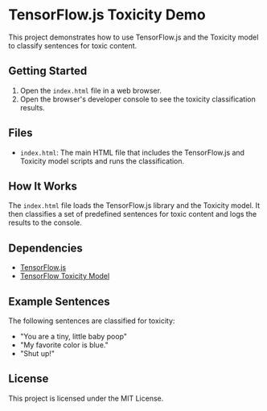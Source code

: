 # TensorFlow.js Toxicity Demo

This project demonstrates how to use TensorFlow.js and the Toxicity model to classify sentences for toxic content.

## Getting Started

1. Open the `index.html` file in a web browser.
2. Open the browser's developer console to see the toxicity classification results.

## Files

- `index.html`: The main HTML file that includes the TensorFlow.js and Toxicity model scripts and runs the classification.

## How It Works

The `index.html` file loads the TensorFlow.js library and the Toxicity model. It then classifies a set of predefined sentences for toxic content and logs the results to the console.

## Dependencies

- [TensorFlow.js](https://cdn.jsdelivr.net/npm/@tensorflow/tfjs)
- [TensorFlow Toxicity Model](https://cdn.jsdelivr.net/npm/@tensorflow-models/toxicity)

## Example Sentences

The following sentences are classified for toxicity:

- "You are a tiny, little baby poop"
- "My favorite color is blue."
- "Shut up!"

## License

This project is licensed under the MIT License.